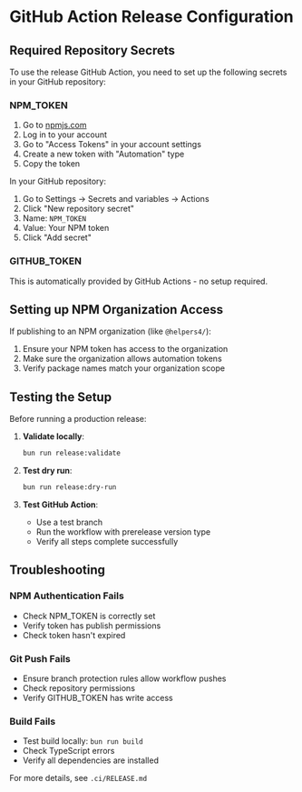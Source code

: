 # GitHub Action Release Configuration

## Required Repository Secrets

To use the release GitHub Action, you need to set up the following secrets in your GitHub repository:

### NPM_TOKEN
1. Go to [npmjs.com](https://www.npmjs.com)
2. Log in to your account
3. Go to "Access Tokens" in your account settings
4. Create a new token with "Automation" type
5. Copy the token

In your GitHub repository:
1. Go to Settings → Secrets and variables → Actions
2. Click "New repository secret"
3. Name: `NPM_TOKEN`
4. Value: Your NPM token
5. Click "Add secret"

### GITHUB_TOKEN
This is automatically provided by GitHub Actions - no setup required.

## Setting up NPM Organization Access

If publishing to an NPM organization (like `@helpers4/`):
1. Ensure your NPM token has access to the organization
2. Make sure the organization allows automation tokens
3. Verify package names match your organization scope

## Testing the Setup

Before running a production release:

1. **Validate locally**:
   ```bash
   bun run release:validate
   ```

2. **Test dry run**:
   ```bash
   bun run release:dry-run
   ```

3. **Test GitHub Action**:
   - Use a test branch
   - Run the workflow with prerelease version type
   - Verify all steps complete successfully

## Troubleshooting

### NPM Authentication Fails
- Check NPM_TOKEN is correctly set
- Verify token has publish permissions
- Check token hasn't expired

### Git Push Fails
- Ensure branch protection rules allow workflow pushes
- Check repository permissions
- Verify GITHUB_TOKEN has write access

### Build Fails
- Test build locally: `bun run build`
- Check TypeScript errors
- Verify all dependencies are installed

For more details, see `.ci/RELEASE.md`
